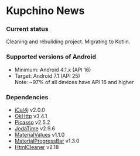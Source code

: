 # Kupchino News

### Current status
Cleaning and rebuilding project. Migrating to Kotlin.

### Supported versions of Android
- Minimum: Android 4.1.x (API 16)
- Target: Android 7.1 (API 25)<br/>
Note: ~97% of all devices have API 16 and higher

### Dependencies
- [iCal4j](https://github.com/ical4j/ical4j) v2.0.0
- [OkHttp](https://github.com/square/okhttp) v3.4.1
- [Picasso](http://square.github.io/picasso/) v2.5.2
- [JodaTime](https://github.com/JodaOrg/joda-time) v2.9.6
- [MaterialValues](https://github.com/AoDevBlue/MaterialValues) v1.1.0
- [MaterialProgressBar](https://github.com/DreaminginCodeZH/MaterialProgressBar) v1.3.0
- [HtmlCleaner](http://htmlcleaner.sourceforge.net/) v2.18